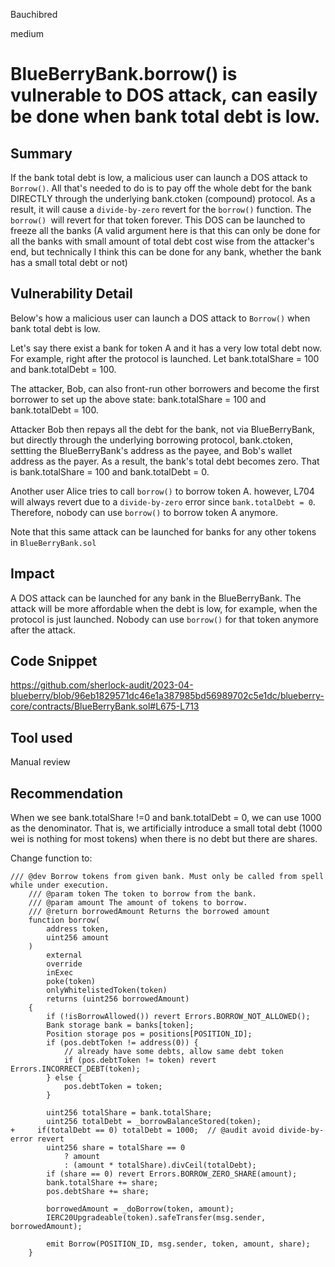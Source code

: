 Bauchibred

medium

# BlueBerryBank.borrow() is vulnerable to DOS attack, can easily be done when bank total debt is low.

## Summary

If the bank total debt is low, a malicious user can launch a DOS attack to `Borrow()`. All that's needed to do is to pay off the whole debt for the bank DIRECTLY through the underlying bank.ctoken (compound) protocol. As a result, it will cause a `divide-by-zero` revert for the `borrow()` function. The `borrow() `will revert for that token forever. This DOS can be launched to freeze all the banks (A valid argument here is that this can only be done for all the banks with small amount of total debt cost wise from the attacker's end, but technically I think this can be done for any bank, whether the bank has a small total debt or not)

## Vulnerability Detail

Below's how a malicious user can launch a DOS attack to `Borrow()` when bank total debt is low.

Let's say there exist a bank for token A and it has a very low total debt now. For example, right after the protocol is launched. Let bank.totalShare = 100 and bank.totalDebt = 100.

The attacker, Bob, can also front-run other borrowers and become the first borrower to set up the above state: bank.totalShare = 100 and bank.totalDebt = 100.

Attacker Bob then repays all the debt for the bank, not via BlueBerryBank, but directly through the underlying borrowing protocol, bank.ctoken, settting the BlueBerryBank's address as the payee, and Bob's wallet address as the payer. As a result, the bank's total debt becomes zero. That is bank.totalShare = 100 and bank.totalDebt = 0.

Another user Alice tries to call `borrow()` to borrow token A. however, L704 will always revert due to a `divide-by-zero` error since `bank.totalDebt = 0`. Therefore, nobody can use `borrow()` to borrow token A anymore.

Note that this same attack can be launched for banks for any other tokens in `BlueBerryBank.sol`

## Impact

A DOS attack can be launched for any bank in the BlueBerryBank. The attack will be more affordable when the debt is low, for example, when the protocol is just launched.
Nobody can use `borrow()` for that token anymore after the attack.

## Code Snippet

https://github.com/sherlock-audit/2023-04-blueberry/blob/96eb1829571dc46e1a387985bd56989702c5e1dc/blueberry-core/contracts/BlueBerryBank.sol#L675-L713

## Tool used

Manual review

## Recommendation

When we see bank.totalShare !=0 and bank.totalDebt = 0, we can use 1000 as the denominator. That is, we artificially introduce a small total debt (1000 wei is nothing for most tokens) when there is no debt but there are shares.

Change function to:

```solidity
/// @dev Borrow tokens from given bank. Must only be called from spell while under execution.
    /// @param token The token to borrow from the bank.
    /// @param amount The amount of tokens to borrow.
    /// @return borrowedAmount Returns the borrowed amount
    function borrow(
        address token,
        uint256 amount
    )
        external
        override
        inExec
        poke(token)
        onlyWhitelistedToken(token)
        returns (uint256 borrowedAmount)
    {
        if (!isBorrowAllowed()) revert Errors.BORROW_NOT_ALLOWED();
        Bank storage bank = banks[token];
        Position storage pos = positions[POSITION_ID];
        if (pos.debtToken != address(0)) {
            // already have some debts, allow same debt token
            if (pos.debtToken != token) revert Errors.INCORRECT_DEBT(token);
        } else {
            pos.debtToken = token;
        }

        uint256 totalShare = bank.totalShare;
        uint256 totalDebt = _borrowBalanceStored(token);
+     if(totalDebt == 0) totalDebt = 1000;  // @audit avoid divide-by-error revert
        uint256 share = totalShare == 0
            ? amount
            : (amount * totalShare).divCeil(totalDebt);
        if (share == 0) revert Errors.BORROW_ZERO_SHARE(amount);
        bank.totalShare += share;
        pos.debtShare += share;

        borrowedAmount = _doBorrow(token, amount);
        IERC20Upgradeable(token).safeTransfer(msg.sender, borrowedAmount);

        emit Borrow(POSITION_ID, msg.sender, token, amount, share);
    }
```
